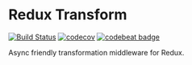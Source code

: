 # Redux Transform

[![Build Status](https://travis-ci.org/contrarian/redux-transform.svg?branch=master)](https://travis-ci.org/contrarian/redux-transform) [![codecov](https://codecov.io/gh/contrarian/redux-transform/branch/master/graph/badge.svg)](https://codecov.io/gh/contrarian/redux-transform) [![codebeat badge](https://codebeat.co/badges/9546d22d-60bf-4447-a77e-693dae34a62e)](https://codebeat.co/projects/github-com-contrarian-redux-transform-master)

Async friendly transformation middleware for Redux.

